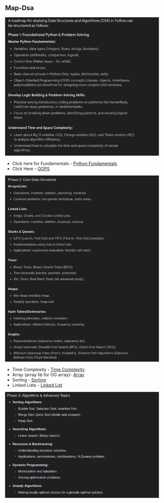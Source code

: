 ## Map-Dsa
![python foundation](image.png)
- Click here for Fundamentals - [Python Fundamentals](https://www.w3schools.com/python/default.asp)
- Click Here - [OOPS](/OOPS.md)

![Core data structures](image-1.png)
- Time Complexity - [Time Complexity](/Time_complesity.md)
- Array (array lib for OG array)- [Array](/array.ipynb)
- Sorting - [Sorting](/Sorting.ipynb)
- Linked Lists - [Linked List](/LinkedList.md)


![Algorithams and Advanced topics](image-3.png)